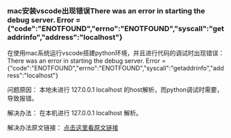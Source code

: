 ### mac安装vscode出现错误There was an error in starting the debug server. Error = {"code":"ENOTFOUND","errno":"ENOTFOUND","syscall":"getaddrinfo","address":"localhost"}

在使用mac系统运行vscode搭建python环境，并且进行代码的调试时出现错误：
There was an error in starting the debug server. Error = {"code":"ENOTFOUND","errno":"ENOTFOUND","syscall":"getaddrinfo","address":"localhost"}

问题原因：
本地未进行 127.0.0.1	localhost  的host解析，而python调试时需要，导致报错。

解决办法：
在本机进行 127.0.0.1	localhost 解析。

解决办法原文链接：
[点击这里看原文链接](https://github.com/Microsoft/vscode-python/issues/715)
